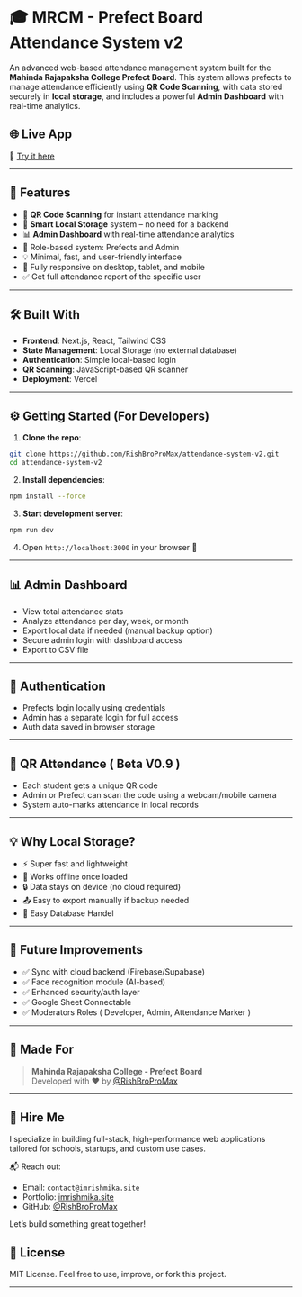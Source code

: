 # 🎓 MRCM - Prefect Board Attendance System v2

An advanced web-based attendance management system built for the **Mahinda Rajapaksha College Prefect Board**. This system allows prefects to manage attendance efficiently using **QR Code Scanning**, with data stored securely in **local storage**, and includes a powerful **Admin Dashboard** with real-time analytics.

## 🌐 Live App

🔗 [Try it here](https://sys.imrishmika.site)

---

## 🚀 Features

- 📲 **QR Code Scanning** for instant attendance marking
- 🧠 **Smart Local Storage** system – no need for a backend
- 📊 **Admin Dashboard** with real-time attendance analytics
- 👤 Role-based system: Prefects and Admin
- 💡 Minimal, fast, and user-friendly interface
- 📱 Fully responsive on desktop, tablet, and mobile
- ✅ Get full attendance report of the specific user

---

## 🛠️ Built With

- **Frontend**: Next.js, React, Tailwind CSS
- **State Management**: Local Storage (no external database)
- **Authentication**: Simple local-based login
- **QR Scanning**: JavaScript-based QR scanner
- **Deployment**: Vercel

---


## ⚙️ Getting Started (For Developers)

1. **Clone the repo**:

```bash
git clone https://github.com/RishBroProMax/attendance-system-v2.git
cd attendance-system-v2
````

2. **Install dependencies**:

```bash
npm install --force
```

3. **Start development server**:

```bash
npm run dev
```

4. Open `http://localhost:3000` in your browser 🚀

---

## 📊 Admin Dashboard

* View total attendance stats
* Analyze attendance per day, week, or month
* Export local data if needed (manual backup option)
* Secure admin login with dashboard access
* Export to CSV file

---

## 🔐 Authentication

* Prefects login locally using credentials
* Admin has a separate login for full access
* Auth data saved in browser storage

---

## 📸 QR Attendance ( Beta V0.9 )

* Each student gets a unique QR code
* Admin or Prefect can scan the code using a webcam/mobile camera
* System auto-marks attendance in local records

---

## 💡 Why Local Storage?

* ⚡ Super fast and lightweight
* 📴 Works offline once loaded
* 🔒 Data stays on device (no cloud required)
* 📤 Easy to export manually if backup needed
* 🧩 Easy Database Handel 

---

## 🧩 Future Improvements

* ✅ Sync with cloud backend (Firebase/Supabase)
* ✅ Face recognition module (AI-based)
* ✅ Enhanced security/auth layer
* ✅ Google Sheet Connectable
* ✅ Moderators Roles ( Developer, Admin, Attendance Marker )

---

## 🏫 Made For

> **Mahinda Rajapaksha College - Prefect Board** <br>
> Developed with ❤️ by [@RishBroProMax](https://github.com/RishBroProMax)

---

## 💼 Hire Me

I specialize in building full-stack, high-performance web applications tailored for schools, startups, and custom use cases.

📬 Reach out:

* Email: `contact@imrishmika.site`
* Portfolio: [imrishmika.site](https://imrishmika.site)
* GitHub: [@RishBroProMax](https://github.com/RishBroProMax)

Let’s build something great together!

## 📄 License

MIT License. Feel free to use, improve, or fork this project.

---

